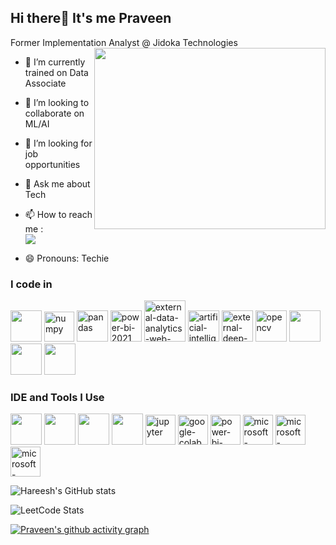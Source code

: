 ## Hi there👋 It's me Praveen

Former Implementation Analyst @ Jidoka Technologies
<img align="right" width="370" height="290" src="https://i.pinimg.com/originals/47/f0/34/47f0342cec72b800463bf003eac1257e.gif">
<!-- 🔭 Here's my [portfolio](https://hareesh.web.app/) -->                                            
- 🌱 I’m currently trained on Data Associate
- 👯 I’m looking to collaborate on ML/AI
- 🤔 I’m looking for job opportunities
- 💬 Ask me about Tech
- 📫 How to reach me :
<br /> <!-- [<img src="https://img.shields.io/badge/Twitter-1DA1F2?style=for-the-badge&logo=twitter&logoColor=white" />]()--> [<img src="https://img.shields.io/badge/LinkedIn-0077B5?style=for-the-badge&logo=linkedin&logoColor=white" />](www.linkedin.com/in/praveen-raja-p-641a18207)

- 😄 Pronouns: Techie
<!-- ⚡ Fun fact: I know Japanese. -->
  
<!-- ![YouTube Channel Views](https://img.shields.io/youtube/channel/views/UCVXHYmFar7yArWvkcjxWXuQ)
- ![YouTube Channel Subscribers](https://img.shields.io/youtube/channel/subscribers/UCVXHYmFar7yArWvkcjxWXuQ) -->

### I code in
<img height="50" width="50" src="https://img.icons8.com/color/48/000000/python.png" /> <img width="48" height="48" src="https://img.icons8.com/color/48/numpy.png" alt="numpy"/> <img width="50" height="50" src="https://img.icons8.com/color/48/pandas.png" alt="pandas"/> <img width="50" height="50" src="https://img.icons8.com/color/48/power-bi-2021.png" alt="power-bi-2021"/> <img width="66" height="66" src="https://img.icons8.com/external-smashingstocks-glyph-smashing-stocks/66/external-data-analytics-web-smashingstocks-glyph-smashing-stocks-2.png" alt="external-data-analytics-web-smashingstocks-glyph-smashing-stocks-2"/> <img width="50" height="50" src="https://img.icons8.com/ios/50/artificial-intelligence.png" alt="artificial-intelligence"/> <img width="50" height="50" src="https://img.icons8.com/external-becris-flat-becris/64/external-deep-learning-artificial-intelligence-becris-flat-becris.png" alt="external-deep-learning-artificial-intelligence-becris-flat-becris"/> <img width="50" height="50" src="https://img.icons8.com/color/48/opencv.png" alt="opencv"/> <img height="50" width="50" src="https://img.icons8.com/color/48/000000/tensorflow.png"/> <img height="50" width="50" src="https://img.icons8.com/color/48/000000/mysql-logo.png"/> <img height="50" width="50" src="https://img.icons8.com/color/48/000000/mongodb.png"/> 

### IDE and Tools I Use
<img height="50" width="50" src="https://img.icons8.com/color/48/000000/visual-studio-code-2019.png"/> <img height="50" width="50" src="https://img.icons8.com/color/48/000000/pycharm.png"/> <img height="50" width="50" src="https://img.icons8.com/color/50/000000/git.png"/> <img height="50" width="50" src="https://img.icons8.com/dusk/64/000000/anaconda.png"/> <img width="48" height="48" src="https://img.icons8.com/fluency/48/jupyter.png" alt="jupyter"/> <img width="48" height="48" src="https://img.icons8.com/color/48/google-colab.png" alt="google-colab"/> <img width="48" height="48" src="https://img.icons8.com/color/48/power-bi-2021.png" alt="power-bi-2021"/> <img width="48" height="48" src="https://img.icons8.com/color/48/microsoft-excel-2019--v1.png" alt="microsoft-excel-2019--v1"/> <img width="48" height="48" src="https://img.icons8.com/color/48/microsoft-word-2019--v2.png" alt="microsoft-word-2019--v2"/> <img width="48" height="48" src="https://img.icons8.com/color/48/microsoft-powerpoint-2019--v1.png" alt="microsoft-powerpoint-2019--v1"/>


<!-- ### 💻 Workspace Spec
<img height="30" src="https://img.shields.io/badge/Macbook-Pro_M1-ED1C24?style=for-the-badge&logo=apple&logoColor=white"/> <img height="30" src="https://img.shields.io/badge/NVIDIA-GTX1650-76B900?style=for-the-badge&logo=nvidia&logoColor=white"/>  <img height="30" src="https://img.shields.io/badge/AMD-Ryzen_5_4600H-ED1C24?style=for-the-badge&logo=amd&logoColor=white"/> -->

![Hareesh's GitHub stats](https://github-readme-stats.vercel.app/api?username=Praveenrpw&theme=dark&show_icons=true&&hide=issues,contribs)

![LeetCode Stats](https://leetcard.jacoblin.cool/Praveen_Raja_0_1?theme=dark&font=Marcellus&ext=contest)

[![Praveen's github activity graph](https://github-readme-activity-graph.vercel.app/graph?username=Praveenrpw&bg_color=050505&color=ffffff&line=9c15e5&point=faf4f4&area=true&hide_border=true)](https://github.com/ashutosh00710/github-readme-activity-graph)
